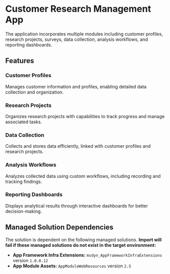 # Customer Research Management App

The application incorporates multiple modules including customer profiles, research projects, surveys, data collection, analysis workflows, and reporting dashboards.

## Features

### Customer Profiles
Manages customer information and profiles, enabling detailed data collection and organization.

### Research Projects
Organizes research projects with capabilities to track progress and manage associated tasks.

### Data Collection
Collects and stores data efficiently, linked with customer profiles and research projects.

### Analysis Workflows
Analyzes collected data using custom workflows, including recording and tracking findings.

### Reporting Dashboards
Displays analytical results through interactive dashboards for better decision-making.

## Managed Solution Dependencies

The solution is dependent on the following managed solutions. **Import will fail if these managed solutions do not exist in the target environment:**

- **App Framework Infra Extensions:** `msdyn_AppFrameworkInfraExtensions` version `1.0.0.12`
- **App Module Assets:** `AppModuleWebResources` version `2.5`
